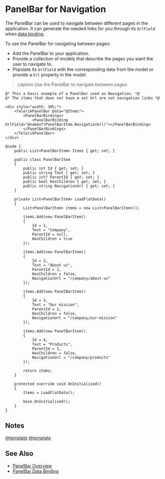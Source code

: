 
# PanelBar for Navigation

The PanelBar can be used to navigate between different pages in the application. It can generate the needed links for you through its `UrlField` when [data binding](slug:panelbar-data-binding-overview).

To use the PanelBar for navigating between pages:

* Add the PanelBar to your application.
* Provide a collection of models that describe the pages you want the user to navigate to.
* Populate its `UrlField` with the corresponding data from the model or provide a `Url` property in the model.

>caption Use the PanelBar to navigate between pages

````RAZOR
@* This a basic example of a PanelBar used as Navigation. *@
@* The items that does not have a set Url are not navigation links *@

<div style="width: 30%;">
    <TelerikPanelBar Data="@Items">
        <PanelBarBindings>
            <PanelBarBinding UrlField="@nameof(PanelBarItem.NavigationUrl)"></PanelBarBinding>
        </PanelBarBindings>
    </TelerikPanelBar>
</div>

@code {
    public List<PanelBarItem> Items { get; set; }

    public class PanelBarItem
    {
        public int Id { get; set; }
        public string Text { get; set; }
        public int? ParentId { get; set; }
        public bool HasChildren { get; set; }
        public string NavigationUrl { get; set; }
    }

    private List<PanelBarItem> LoadFlatData()
    {
        List<PanelBarItem> items = new List<PanelBarItem>();

        items.Add(new PanelBarItem()
        {
            Id = 1,
            Text = "Company",
            ParentId = null,
            HasChildren = true
        });

        items.Add(new PanelBarItem()
        {
            Id = 2,
            Text = "About us",
            ParentId = 1,
            HasChildren = false,
            NavigationUrl = "/company/about-us"
        });

        items.Add(new PanelBarItem()
        {
            Id = 3,
            Text = "Our mission",
            ParentId = 1,
            HasChildren = false,
            NavigationUrl = "/company/our-mission"
        });

        items.Add(new PanelBarItem()
        {
            Id = 4,
            Text = "Products",
            ParentId = 1,
            HasChildren = false,
            NavigationUrl = "/company/products"
        });

        return items;
    }

    protected override void OnInitialized()
    {
        Items = LoadFlatData();

        base.OnInitialized();
    }
}
````

## Notes

@[template](/_contentTemplates/common/navigation-components.md#navman-used)
@[template](/_contentTemplates/common/navigation-components.md#double-navigation)

## See Also

* [PanelBar Overview](slug:panelbar-overview)
* [PanelBar Data Binding](slug:panelbar-data-binding-overview)
